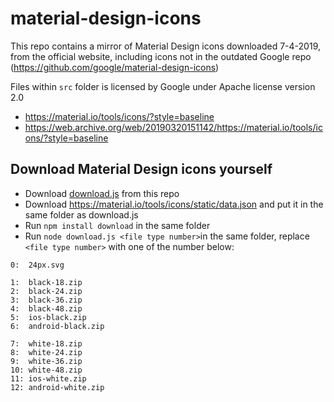 # material-design-icons
This repo contains a mirror of Material Design icons downloaded 7-4-2019, from the official website, including icons not in the outdated Google repo (https://github.com/google/material-design-icons)

Files within `src` folder is licensed by Google under Apache license version 2.0  
- https://material.io/tools/icons/?style=baseline  
- https://web.archive.org/web/20190320151142/https://material.io/tools/icons/?style=baseline

## Download Material Design icons yourself
- Download [download.js](download.js) from this repo
- Download https://material.io/tools/icons/static/data.json and put it in the same folder as download.js
- Run `npm install download` in the same folder
- Run `node download.js <file type number>`in the same folder, replace `<file type number>` with one of the number below:
```
0:  24px.svg

1:  black-18.zip
2:  black-24.zip
3:  black-36.zip
4:  black-48.zip
5:  ios-black.zip
6:  android-black.zip

7:  white-18.zip
8:  white-24.zip
9:  white-36.zip
10: white-48.zip
11: ios-white.zip
12: android-white.zip
```
